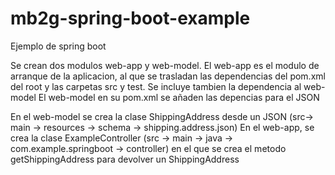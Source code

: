 # mb2g-spring-boot-example
Ejemplo de spring boot

Se crean dos modulos web-app y web-model.
El web-app es el modulo de arranque de la aplicacion, al que se trasladan las dependencias del pom.xml del root y las carpetas src y test. Se incluye tambien la dependencia al web-model
El web-model en su pom.xml se añaden las depencias para el JSON

En el web-model se crea la clase ShippingAddress desde un JSON (src-> main -> resources -> schema -> shipping.address.json)
En el web-app, se crea la clase ExampleController (src -> main -> java -> com.example.springboot -> controller) en el que se crea el metodo getShippingAddress para devolver un ShippingAddress

